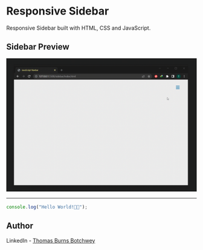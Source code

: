 # Responsive Sidebar

Responsive Sidebar built with HTML, CSS and JavaScript.

## Sidebar Preview

![Sidebar Preview](./sidebar-preview.gif)

---

```js
console.log("Hello World!🎉🎉");
```

## Author

LinkedIn - [Thomas Burns Botchwey](https://www.linkedin.com/in/tbbotchwey)
